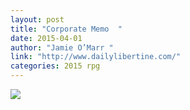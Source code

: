 ```yaml
---
layout: post
title: "Corporate Memo  "
date: 2015-04-01
author: "Jamie O’Marr "
link: "http://www.dailylibertine.com/"
categories: 2015 rpg
---
```

![]({{site.url}}/2015images/CorporateMemo.jpg)
